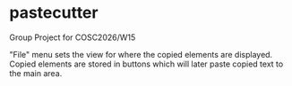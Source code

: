 # pastecutter
Group Project for COSC2026/W15

"File" menu sets the view for where the copied elements are displayed.
Copied elements are stored in buttons which will later paste copied text to the main area.
